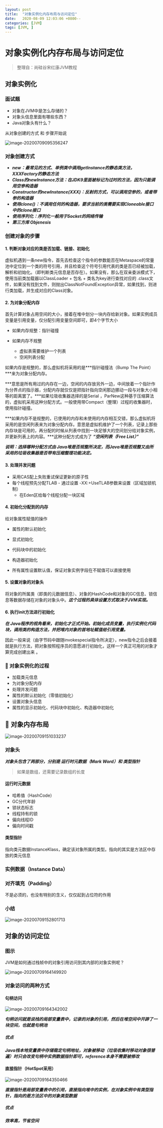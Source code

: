 ```yaml
---
layout: post
title:  "对象实例化内存布局与访问定位"
date:   2020-08-09 12:03:06 +0800--
categories: [JVM]
tags: [JVM, ]  
---
```


# 对象实例化内存布局与访问定位

> 整理自：尚硅谷宋红康JVM教程

## 对象实例化

### 面试题

- 对象在JVM中是怎么存储的？    
- 对象头信息里面有哪些东西？
- Java对象头有什么？

从对象创建的方式 和 步骤开始说

![image-20200709095356247](/assets/imgs/image-20200709095356247.png)

### 对象创建方式

- ***new：最常见的方式、单例类中调用getInstance的静态类方法，XXXFactory的静态方法***
- ***Class的newInstance方法：在JDK9里面被标记为过时的方法，因为只能调用空参构造器***
- ***Constructor的newInstance(XXX)：反射的方式，可以调用空参的，或者带参的构造器***
- ***使用clone()：不调用任何的构造器，要求当前的类需要实现Cloneable接口中的clone接口***
- ***使用序列化：序列化一般用于Socket的网络传输***
- ***第三方库 Objenesis***

### 创建对象的步骤

#### 1. 判断对象对应的类是否加载、链接、初始化

虚拟机遇到一条new指令，首先去检查这个指令的参数能否在Metaspace的常量池中定位到一个类的符号引用，并且检查这个符号引用代表的类是否已经被加载，解析和初始化。（即判断类元信息是否存在）。如果没有，那么在双亲委派模式下，使用当前类加载器以ClassLoader + 包名 + 类名为key进行查找对应的 .class文件，如果没有找到文件，则抛出ClassNotFoundException异常，如果找到，则进行类加载，并生成对应的Class对象。

#### 2. 为对象分配内存

首先计算对象占用空间的大小，接着在堆中划分一块内存给新对象。如果实例成员变量是引用变量，仅分配引用变量空间即可，即4个字节大小

- 如果内存规整：指针碰撞

- 如果内存不规整
  - 虚拟表需要维护一个列表
  - 空闲列表分配

如果内存是规整的，那么虚拟机将采用的是***指针碰撞法（Bump The Point）***来为对象分配内存。

***意思是所有用过的内存在一边，空闲的内存放另外一边，中间放着一个指针作为分界点的指示器，分配内存就仅仅是把指针指向空闲那边挪动一段与对象大小相等的距离罢了。***如果垃圾收集器选择的是Serial ，ParNew这种基于压缩算法的，虚拟机采用这种分配方式。一般使用带Compact（整理）过程的收集器时，使用指针碰撞。

***如果内存不是规整的，已使用的内存和未使用的内存相互交错，那么虚拟机将采用的是空闲列表来为对象分配内存。意思是虚拟机维护了一个列表，记录上那些内存块是可用的，再分配的时候从列表中找到一块足够大的空间划分给对象实例，并更新列表上的内容。***这种分配方式成为了 ***“空闲列表（Free List）”***

***说明：选择哪种分配方式由 Java堆是否规整所决定，而Java堆是否规整又由所采用的垃圾收集器是否带有压缩整理功能决定。***

#### 3. 处理并发问题

- 采用CAS配上失败重试保证更新的原子性
- 每个线程预先分配TLAB - 通过设置 -XX:+UseTLAB参数来设置（区域加锁机制）
  - 在Eden区给每个线程分配一块区域

#### 4. 初始化分配到的内存

给对象属性赋值的操作

- 属性的默认初始化
- 显式初始化
- 代码块中的初始化
- 构造器初始化

- 所有属性设置默认值，保证对象实例字段在不赋值可以直接使用


#### 5. 设置对象的对象头

将对象的所属类（即类的元数据信息）、对象的HashCode和对象的GC信息、锁信息等数据存储在对象的对象头中。***这个过程的具体设置方式取决于JVM实现。***

#### 6. 执行init方法进行初始化

***在 Java程序的视角看来，初始化才正式开始。初始化成员变量，执行实例化代码块，调用类的构造方法，并把堆内对象的首地址赋值给引用变量。***

因此一般来说（由字节码中跟随invokespecial指令所决定），new指令之后会接着就是执行方法，把对象按照程序员的意愿进行初始化，这样一个真正可用的对象才算完成创建出来 。

### 🧐 对象实例化的过程

- 加载类元信息
- 为对象分配内存
- 处理并发问题
- 属性的默认初始化（零值初始化）
- 设置对象头信息
- 属性的显示初始化、代码块中初始化、构造器中初始化

## 🧐 对象内存布局

![image-20200709151033237](/assets/imgs/image-20200709151033237.png)

### 对象头

***对象头包含了两部分，分别是 运行时元数据（Mark Word）和 类型指针***

> 如果是数组，还需要记录数组的长度

#### 运行时元数据

- 哈希值（HashCode）
- GC分代年龄
- 锁状态标志
- 线程持有的锁
- 偏向线程ID
- 偏向时间戳

#### 类型指针

指向类元数据InstanceKlass，确定该对象所属的类型。指向的其实是方法区中存放的类元信息

### 实例数据（Instance Data）

### 对齐填充（Padding）

不是必须的，也没有特别的含义，仅仅起到占位符的作用

### 小结

![image-20200709152801713](/assets/imgs/image-20200709152801713.png)

## 对象的访问定位

### 图示

JVM是如何通过栈帧中的对象引用访问到其内部的对象实例呢？

![image-20200709164149920](/assets/imgs/image-20200709164149920.png)

### 对象访问的两种方式

#### 句柄访问

![image-20200709164342002](/assets/imgs/image-20200709164342002.png)

***句柄访问就是说栈的局部变量表中，记录的对象的引用，然后在堆空间中开辟了一块空间，也就是句柄池***

##### 优点

***Java栈本地变量表中存储稳定句柄地址，对象被移动（垃圾收集时移动对象很普遍）时只会改变句柄中实例数据指针即可，reference本身不需要被修改***

#### 直接指针（HotSpot采用）

![image-20200709164350466](/assets/imgs/image-20200709164350466.png)

***直接指针是局部变量表中的引用，直接指向堆中的实例，在对象实例中有类型指针，指向的是方法区中的对象类型数据***

##### 优点

***效率高，节省空间***

